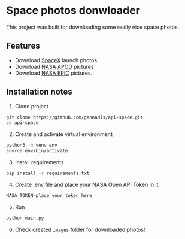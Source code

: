 # Space photos donwloader

This project was built for downloading some really nice space photos.

## Features
- Download [SpaceX](https://www.flickr.com/photos/spacex/) launch photos
- Download [NASA APOD](https://apod.nasa.gov/apod/astropix.html) pictures
- Download [NASA EPIC](https://epic.gsfc.nasa.gov/) pictures.

## Installation notes
1. Clone project
```bash
git clone https://github.com/gennadis/api-space.git
cd api-space
```

2. Create and activate virtual environment
```bash
python3 -m venv env
source env/bin/activate
```

3. Install requirements
```bash
pip install -r requirements.txt
```

4. Create .env file and place your NASA Open API Token in it
```python
NASA_TOKEN=place_your_token_here
```

5. Run
```bash
python main.py
```

6. Check created ```images``` folder for downloaded photos!